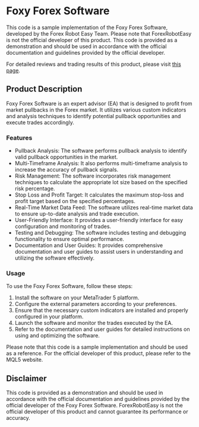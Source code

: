 # Foxy Forex Software

This code is a sample implementation of the Foxy Forex Software, developed by the Forex Robot Easy Team. Please note that ForexRobotEasy is not the official developer of this product. This code is provided as a demonstration and should be used in accordance with the official documentation and guidelines provided by the official developer.

For detailed reviews and trading results of this product, please visit [this page](https://forexroboteasy.com/forex-robot-review/foxy-forex-software-review-profit-from-market-pullbacks/).

## Product Description

Foxy Forex Software is an expert advisor (EA) that is designed to profit from market pullbacks in the Forex market. It utilizes various custom indicators and analysis techniques to identify potential pullback opportunities and execute trades accordingly.

### Features

- Pullback Analysis: The software performs pullback analysis to identify valid pullback opportunities in the market.
- Multi-Timeframe Analysis: It also performs multi-timeframe analysis to increase the accuracy of pullback signals.
- Risk Management: The software incorporates risk management techniques to calculate the appropriate lot size based on the specified risk percentage.
- Stop Loss and Profit Target: It calculates the maximum stop-loss and profit target based on the specified percentages.
- Real-Time Market Data Feed: The software utilizes real-time market data to ensure up-to-date analysis and trade execution.
- User-Friendly Interface: It provides a user-friendly interface for easy configuration and monitoring of trades.
- Testing and Debugging: The software includes testing and debugging functionality to ensure optimal performance.
- Documentation and User Guides: It provides comprehensive documentation and user guides to assist users in understanding and utilizing the software effectively.

### Usage

To use the Foxy Forex Software, follow these steps:

1. Install the software on your MetaTrader 5 platform.
2. Configure the external parameters according to your preferences.
3. Ensure that the necessary custom indicators are installed and properly configured in your platform.
4. Launch the software and monitor the trades executed by the EA.
5. Refer to the documentation and user guides for detailed instructions on using and optimizing the software.

Please note that this code is a sample implementation and should be used as a reference. For the official developer of this product, please refer to the MQL5 website.

## Disclaimer

This code is provided as a demonstration and should be used in accordance with the official documentation and guidelines provided by the official developer of the Foxy Forex Software. ForexRobotEasy is not the official developer of this product and cannot guarantee its performance or accuracy.
